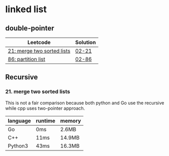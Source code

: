 # linked list

## double-pointer

| Leetcode | Solution |
| -------- | -------- |
| [21: merge two sorted lists](https://leetcode.com/problems/merge-two-sorted-lists/) | [02-21](https://github.com/un01s/py-study/blob/main/basics/02-linkedlist/02-21.cpp) |
| [86: partition list](https://leetcode.com/problems/partition-list/) | [02-86](https://github.com/un01s/py-study/blob/main/basics/02-linkedlist/02-86.cpp) |

## Recursive

### 21. merge two sorted lists

This is not a fair comparison because both python and Go use the recursive while cpp uses two-pointer approach.

| language | runtime | memory |
| -------- | ------- | ------ |
| Go | 0ms | 2.6MB |
| C++ | 11ms | 14.9MB |
| Python3 | 43ms | 16.3MB |


